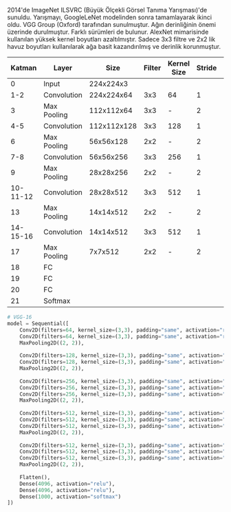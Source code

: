 2014'de ImageNet ILSVRC (Büyük Ölçekli Görsel Tanıma Yarışması)'de sunuldu. Yarışmayı, GoogleLeNet modelinden sonra tamamlayarak ikinci oldu. VGG Group (Oxford) tarafından sunulmuştur. Ağın derinliğinin önemi üzerinde durulmuştur. Farklı sürümleri de bulunur.  AlexNet mimarisinde kullanılan yüksek kernel boyutları azaltılmıştır. Sadece 3x3  filtre ve 2x2 lik havuz  boyutları kullanılarak ağa basit kazandırılmış ve derinlik korunmuştur. 

| Katman | Layer | Size | Filter | Kernel Size | Stride | Padding | Activation |
| - | - | - | - | - | - | - | - |
| 0 | Input | 224x224x3 |
| 1-2 | Convolution | 224x224x64 | 3x3 | 64 | 1 | 0 | relu |
| 3 | Max Pooling | 112x112x64 | 3x3 | - | 2 | 0 | relu |
| 4-5 | Convolution | 112x112x128 | 3x3 | 128 | 1 | 0 | relu |
| 6 | Max Pooling | 56x56x128 | 2x2 | - | 2 | 0 | relu |
| 7-8 | Convolution | 56x56x256 | 3x3 | 256 | 1 | 0 | relu |
| 9 | Max Pooling | 28x28x256 | 2x2 | - | 2 | 0 | relu |
| 10-11-12 | Convolution | 28x28x512 | 3x3 | 512 | 1 | 0 | relu |
| 13 | Max Pooling | 14x14x512 | 2x2 | - | 2 | 0 | relu |
| 14-15-16 | Convolution | 14x14x512 | 3x3 | 512 | 1 | 0 | relu |
| 17 | Max Pooling | 7x7x512 | 2x2 | - | 2 | 0 | relu |
| 18 | FC | 
| 19 | FC | 
| 20 | FC | 
| 21 | Softmax |

```python
# VGG-16
model = Sequential([
	Conv2D(filters=64, kernel_size=(3,3), padding="same", activation="relu"),
	Conv2D(filters=64, kernel_size=(3,3), padding="same", activation="relu"),
	MaxPooling2D((2, 2)),
	
	Conv2D(filters=128, kernel_size=(3,3), padding="same", activation="relu"),
	Conv2D(filters=128, kernel_size=(3,3), padding="same", activation="relu"),
	MaxPooling2D((2, 2)),
	
	Conv2D(filters=256, kernel_size=(3,3), padding="same", activation="relu"),
	Conv2D(filters=256, kernel_size=(3,3), padding="same", activation="relu"),
	Conv2D(filters=256, kernel_size=(3,3), padding="same", activation="relu"),
	MaxPooling2D((2, 2)),
	
	Conv2D(filters=512, kernel_size=(3,3), padding="same", activation="relu"),
	Conv2D(filters=512, kernel_size=(3,3), padding="same", activation="relu"),
	Conv2D(filters=512, kernel_size=(3,3), padding="same", activation="relu"),
	MaxPooling2D((2, 2)),
	
	Conv2D(filters=512, kernel_size=(3,3), padding="same", activation="relu"),
	Conv2D(filters=512, kernel_size=(3,3), padding="same", activation="relu"),
	Conv2D(filters=512, kernel_size=(3,3), padding="same", activation="relu"),
	MaxPooling2D((2, 2)),
	
	Flatten(),
	Dense(4096, activation="relu"),
	Dense(4096, activation="relu"),
	Dense(1000, activation="softmax")					
])
```

